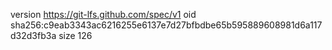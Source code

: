 version https://git-lfs.github.com/spec/v1
oid sha256:c9eab3343ac6216255e6137e7d27bfbdbe65b595889608981d6a117d32d3fb3a
size 126
